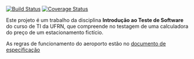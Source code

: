[![Build Status](https://travis-ci.org/gabriel-araujjo/parking-calculator.svg?branch=master)](https://travis-ci.org/gabriel-araujjo/parking-calculator) [![Coverage Status](https://codecov.io/gh/gabriel-araujjo/parking-calculator/branch/master/graph/badge.svg)](https://codecov.io/gh/gabriel-araujjo/parking-calculator/branch/master)

Este projeto é um trabalho da disciplina **Introdução ao Teste de Software** do curso de TI
da UFRN, que compreende no testagem de uma calculadora do preço de um estacionamento fictício.

As regras de funcionamento do aeroporto estão no [documento de especificação](IMD0412-Roteiro-Pratica-Estacionamento.pdf)
